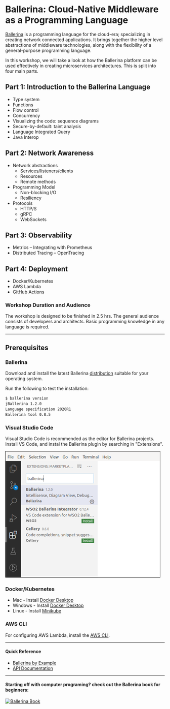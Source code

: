 # Ballerina: Cloud-Native Middleware as a Programming Language

[Ballerina](http://ballerina.io) is a programming language for the cloud-era; specializing in creating network connected applications. It brings together the higher level abstractions of middleware technologies, along with the flexibility of a general-purpose programming language. 

In this workshop, we will take a look at how the Ballerina platform can be used effectively in creating microservices architectures. This is split into four main parts. 

## Part 1: Introduction to the Ballerina Language
- Type system
- Functions
- Flow control
- Concurrency
- Visualizing the code: sequence diagrams
- Secure-by-default: taint analysis
- Language Integrated Query
- Java Interop

## Part 2: Network Awareness
- Network abstractions
  - Services/listeners/clients
  - Resources
  - Remote methods
- Programming Model
  - Non-blocking I/O
  - Resiliency
- Protocols
  - HTTP/S
  - gRPC
  - WebSockets

## Part 3: Observability
- Metrics – Integrating with Prometheus
- Distributed Tracing – OpenTracing

## Part 4: Deployment
- Docker/Kubernetes
- AWS Lambda
- GitHub Actions

### Workshop Duration and Audience
The workshop is designed to be finished in 2.5 hrs. The general audience consists of developers and architects. Basic programming knowledge in any language is required. 

---

## Prerequisites

### Ballerina
Download and install the latest Ballerina [distribution](https://ballerina.io/downloads/) suitable for your operating system. 

Run the following to test the installation:

```bash
$ ballerina version
jBallerina 1.2.0
Language specification 2020R1
Ballerina tool 0.8.5
```

### Visual Studio Code
Visual Studio Code is recommended as the editor for Ballerina projects. Install VS Code, and instal the Ballerina plugin by searching in "Extensions". 

![VS Code Ballerina](images/vs-code-ballerina.png)

### Docker/Kubernetes
- Mac - Install [Docker Desktop](https://store.docker.com/editions/community/docker-ce-desktop-mac)
- Windows - Install [Docker Desktop](https://store.docker.com/editions/community/docker-ce-desktop-windows)
- Linux - Install [Minikube](https://github.com/kubernetes/minikube)

### AWS CLI
For configuring AWS Lambda, install the [AWS CLI](https://docs.aws.amazon.com/cli/latest/userguide/install-cliv2.html). 

---

#### Quick Reference
 - [Ballerina by Example](https://ballerina.io/v1-2/learn/by-example/)
 - [API Documentation](https://ballerina.io/v1-2/learn/api-docs/ballerina/)
---

#### Starting off with computer programing? check out the Ballerina book for beginners:
[![Ballerina Book](https://images-na.ssl-images-amazon.com/images/I/41r9swbGcXL._SX348_BO1,204,203,200_.jpg)](https://www.amazon.com/Beginning-Ballerina-Programming-Novice-Professional/dp/1484251385/)

